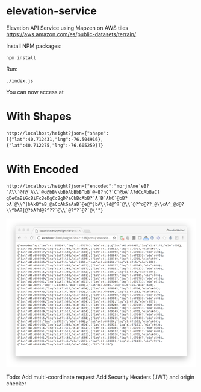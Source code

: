 # elevation-service
Elevation API Service using Mapzen on AWS tiles 
https://aws.amazon.com/es/public-datasets/terrain/


Install NPM packages:

	npm install

Run:

	./index.js

You can now access at 
 
# With Shapes 

	http://localhost/height?json={"shape":[{"lat":40.712431,"lng":-76.504916},{"lat":40.712275,"lng":-76.605259}]}

# With Encoded 

	http://localhost/height?json={"encoded":"morjnAme`eB?`A\\`@f@`A\\`@d@bB\\bBbAbBbB^bB`@~B?hC?`C`@bA`A?dCcAbBaC?gDeCaBiGcBiFcBeDgCcBgD?aCbBcAbB?`A`B`AhC`@bB?bA`@\\^]bAkB^aB_@aCcAkGaAaB`@e@^]bA\\?d@^?`@\\`@?^d@??_@\\cA^_@d@?\\^bA?|@?bA?d@?^??`@\\`@?^?`@?`@\""}

	
![Example](result.png?raw=true "Example")

Todo:
Add multi-coordinate request
Add Security Headers (JWT) and origin checker
